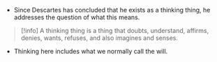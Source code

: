 - Since Descartes has concluded that he exists as a thinking thing, he addresses the question of what this means.
> [!info] A thinking thing is a thing that doubts, understand, affirms, denies, wants, refuses, and also imagines and senses.
- Thinking here includes what we normally call the will.